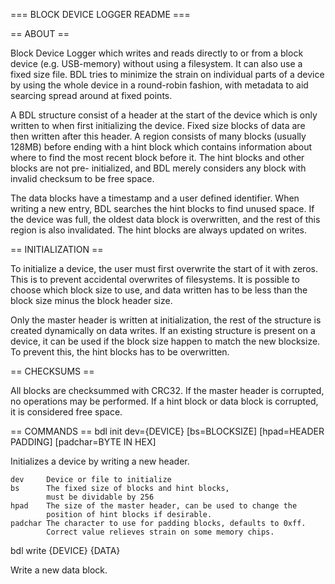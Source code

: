 === BLOCK DEVICE LOGGER README ===

== ABOUT ==

Block Device Logger which writes and reads directly to or from a
block device (e.g. USB-memory) without using a filesystem. It can
also use a fixed size file. BDL tries to minimize the strain on
individual parts of a device by using the whole device in a
round-robin fashion, with metadata to aid searcing spread around
at fixed points.

A BDL structure consist of a header at the start of the device
which is only written to when first initializing the device. Fixed
size blocks of data are then written after this header. A region
consists of many blocks (usually 128MB) before ending with a hint
block which contains information about where to find the most recent
block before it. The hint blocks and other blocks are not pre-
initialized, and BDL merely considers any block with invalid checksum
to be free space.

The data blocks have a timestamp and a user defined identifier. When
writing a new entry, BDL searches the hint blocks to find unused
space. If the device was full, the oldest data block is overwritten,
and the rest of this region is also invalidated. The hint blocks are
always updated on writes.

== INITIALIZATION ==

To initialize a device, the user must first overwrite the start of it
with zeros. This is to prevent accidental overwrites of filesystems.
It is possible to choose which block size to use, and data written
has to be less than the block size minus the block header size.

Only the master header is written at initialization, the rest of the
structure is created dynamically on data writes. If an existing
structure is present on a device, it can be used if the block size
happen to match the new blocksize. To prevent this, the hint blocks
has to be overwritten.

== CHECKSUMS ==

All blocks are checksummed with CRC32. If the master header is
corrupted, no operations may be performed. If a hint block or
data block is corrupted, it is considered free space.

== COMMANDS ==
bdl init dev={DEVICE} [bs=BLOCKSIZE] [hpad=HEADER PADDING] [padchar=BYTE IN HEX]

Initializes a device by writing a new header.

	dev		Device or file to initialize
	bs		The fixed size of blocks and hint blocks,
			must be dividable by 256
	hpad	The size of the master header, can be used to change the
			position of hint blocks if desirable.
	padchar	The character to use for padding blocks, defaults to 0xff.
			Correct value relieves strain on some memory chips.

bdl write {DEVICE} {DATA}

Write a new data block.
